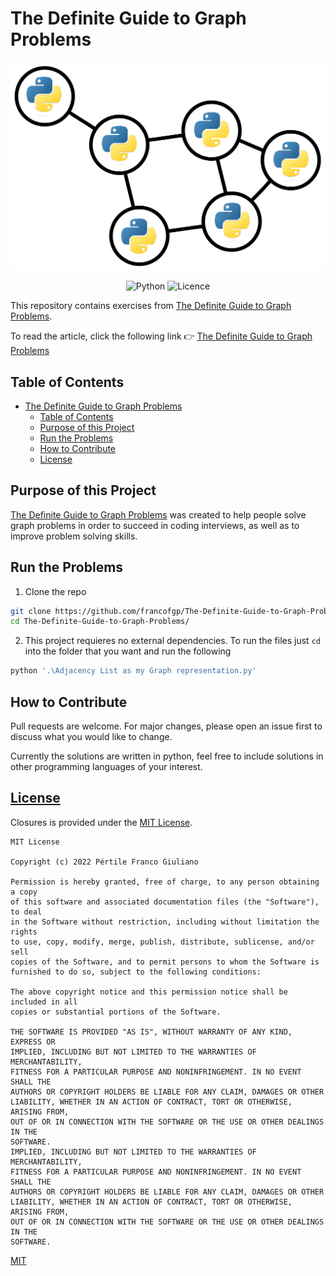 # The Definite Guide to Graph Problems 

<div align="center">
  <img src="assets/images/cover.png" alt="Logo The Definite Guide to Graph Problems"/>

  ![Python](https://img.shields.io/badge/python-3670A0?style=for-the-badge&logo=python&logoColor=ffdd54)
  ![Licence](https://img.shields.io/github/license/Ileriayo/markdown-badges?style=for-the-badge)

</div>

This repository contains exercises from [The Definite Guide to Graph Problems](https://www.giulianopertile.com/blog/the-definitive-guide-to-graph-problems/).

To read the article, click the following link 👉 [The Definite Guide to Graph Problems](https://www.giulianopertile.com/blog/the-definitive-guide-to-graph-problems/)

## Table of Contents

- [The Definite Guide to Graph Problems](#the-definite-guide-to-graph-problems)
  - [Table of Contents](#table-of-contents)
  - [Purpose of this Project](#purpose-of-this-project)
  - [Run the Problems](#run-the-problems)
  - [How to Contribute](#how-to-contribute)
  - [License](#license)

## Purpose of this Project

[The Definite Guide to Graph Problems](https://www.giulianopertile.com/blog/the-definitive-guide-to-graph-problems/) was created to help people solve graph problems in order to succeed in coding interviews, as well as to improve problem solving skills.

## Run the Problems

1. Clone the repo
```bash
git clone https://github.com/francofgp/The-Definite-Guide-to-Graph-Problems
cd The-Definite-Guide-to-Graph-Problems/
```

2. This project requieres no external dependencies. To run the files just `cd` into the folder that you want and run the following

```bash
python '.\Adjacency List as my Graph representation.py'
```

## How to Contribute

Pull requests are welcome. For major changes, please open an issue first to discuss what you would like to change.

Currently the solutions are written in python, feel free to include solutions in other programming languages of your interest.

## [License](#license)

Closures is provided under the [MIT License](https://github.com/vhesener/Closures/blob/master/LICENSE).

```text
MIT License

Copyright (c) 2022 Pértile Franco Giuliano

Permission is hereby granted, free of charge, to any person obtaining a copy
of this software and associated documentation files (the "Software"), to deal
in the Software without restriction, including without limitation the rights
to use, copy, modify, merge, publish, distribute, sublicense, and/or sell
copies of the Software, and to permit persons to whom the Software is
furnished to do so, subject to the following conditions:

The above copyright notice and this permission notice shall be included in all
copies or substantial portions of the Software.

THE SOFTWARE IS PROVIDED "AS IS", WITHOUT WARRANTY OF ANY KIND, EXPRESS OR
IMPLIED, INCLUDING BUT NOT LIMITED TO THE WARRANTIES OF MERCHANTABILITY,
FITNESS FOR A PARTICULAR PURPOSE AND NONINFRINGEMENT. IN NO EVENT SHALL THE
AUTHORS OR COPYRIGHT HOLDERS BE LIABLE FOR ANY CLAIM, DAMAGES OR OTHER
LIABILITY, WHETHER IN AN ACTION OF CONTRACT, TORT OR OTHERWISE, ARISING FROM,
OUT OF OR IN CONNECTION WITH THE SOFTWARE OR THE USE OR OTHER DEALINGS IN THE
SOFTWARE.
IMPLIED, INCLUDING BUT NOT LIMITED TO THE WARRANTIES OF MERCHANTABILITY,
FITNESS FOR A PARTICULAR PURPOSE AND NONINFRINGEMENT. IN NO EVENT SHALL THE
AUTHORS OR COPYRIGHT HOLDERS BE LIABLE FOR ANY CLAIM, DAMAGES OR OTHER
LIABILITY, WHETHER IN AN ACTION OF CONTRACT, TORT OR OTHERWISE, ARISING FROM,
OUT OF OR IN CONNECTION WITH THE SOFTWARE OR THE USE OR OTHER DEALINGS IN THE
SOFTWARE.
```


[MIT](https://choosealicense.com/licenses/mit/)




